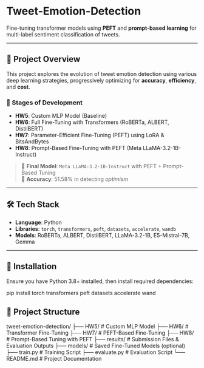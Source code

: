 # Tweet-Emotion-Detection
Fine-tuning transformer models using **PEFT** and **prompt-based learning** for multi-label sentiment classification of tweets.

---

## 📌 Project Overview

This project explores the evolution of tweet emotion detection using various deep learning strategies, progressively optimizing for **accuracy**, **efficiency**, and **cost**.

### 🧪 Stages of Development

- **HW5**: Custom MLP Model (Baseline)
- **HW6**: Full Fine-Tuning with Transformers (RoBERTa, ALBERT, DistilBERT)
- **HW7**: Parameter-Efficient Fine-Tuning (PEFT) using LoRA & BitsAndBytes
- **HW8**: Prompt-Based Fine-Tuning with PEFT (Meta LLaMA-3.2-1B-Instruct)

> 🚀 **Final Model**: `Meta LLaMA-3.2-1B-Instruct` with PEFT + Prompt-Based Tuning  
> 🎯 **Accuracy**: 51.58% in detecting *optimism*

---

## 🛠 Tech Stack

- **Language**: Python  
- **Libraries**: `torch`, `transformers`, `peft`, `datasets`, `accelerate`, `wandb`  
- **Models**: RoBERTa, ALBERT, DistilBERT, LLaMA-3.2-1B, E5-Mistral-7B, Gemma  

---

## 🔧 Installation

Ensure you have Python 3.8+ installed, then install required dependencies:

pip install torch transformers peft datasets accelerate wand

## 📂 Project Structure

tweet-emotion-detection/
├── HW5/                   # Custom MLP Model
├── HW6/                   # Transformer Fine-Tuning
├── HW7/                   # PEFT-Based Fine-Tuning
├── HW8/                   # Prompt-Based Tuning with PEFT
├── results/               # Submission Files & Evaluation Outputs
├── models/                # Saved Fine-Tuned Models (optional)
├── train.py               # Training Script
├── evaluate.py            # Evaluation Script
└── README.md              # Project Documentation
